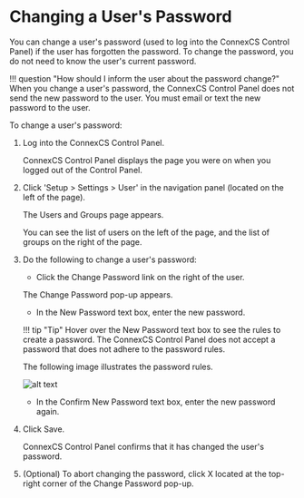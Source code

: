 # Changing a User's Password

You can change a user's password (used to log into the ConnexCS Control Panel) if the user has forgotten the password. To change the password, you do not need to know the user's current password.

!!! question "How should I inform the user about the password change?" 
    When you change a user's password, the ConnexCS Control Panel does not send the new password to the user. You must email or text the new password to the user.

To change a user's password:

1.  Log into the ConnexCS Control Panel.
    
    ConnexCS Control Panel displays the page you were on when you logged out of the Control Panel.
    
2.  Click 'Setup > Settings > User' in the navigation panel (located on the left of the page).
    
    The Users and Groups page appears.
    
    You can see the list of users on the left of the page, and the list of groups on the right of the page. 
    
3.  Do the following to change a user's password:

      * Click the Change Password link on the right of the user.
      
      The Change Password pop-up appears.
      
      * In the New Password text box, enter the new password.
      
      !!! tip "Tip" 
    Hover over the New Password text box to see the rules to create a password. The ConnexCS Control Panel does not accept a password that does not adhere to the password rules.
    
    The following image illustrates the password rules. 
    
    ![alt text][password-rules]
    
      * In the Confirm New Password text box, enter the new password again.
      
4.  Click Save.

    ConnexCS Control Panel confirms that it has changed the user's password.
    
5.	(Optional) To abort changing the password, click X located at the top-right corner of the Change Password pop-up.

[password-rules]: /class5/img/ivr-password-rules.png "password-rules"
